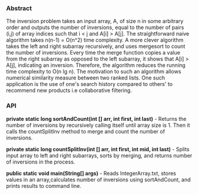 ### Abstract

The inversion problem takes an input array, A, of size n in some arbitrary order and outputs the number of inversions, equal to the number of pairs (i,j) of array indices such that i < j and A[i] > A[j]. The straightforward naive algorithm takes n(n-1) = O(n^2) time complexity. A more clever algorithm takes the left and right subarray recursively, and uses mergesort to count the number of inversions. Every time the merge function copies a value from the right subarray as opposed to the left subarray, it shows that A[i] > A[j], indicating an inversion. Therefore, the algorithm reduces the running time complexity to O(n lg n). The motivation to such an algorithm allows numerical similarity measure between two ranked lists. One such application is the use of one's search history compared to others' to recommend new products i.e collaborative filtering. 

### API

**private static long sortAndCount(int [] arr, int first, int last)** - Returns the number of inversions by recursively calling itself until array size is 1. Then it calls the countSplitInv method to merge and count the number of inversions.

**private static long countSplitInv(int [] arr, int first, int mid, int last)** - Splits input array to left and right subarrays, sorts by merging, and returns number of inversions in the process.

**public static void main(String[] args)** - Reads IntegerArray.txt, stores values in an array,calculates number of inversions using sortAndCount, and prints results to command line.

